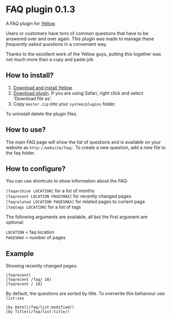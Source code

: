 FAQ plugin 0.1.3
================
A FAQ plugin for [Yellow](https://github.com/datenstrom/yellow/). 

Users or customers have tons of common questions that have to be answered over and over again. This plugin was made to manage these *frequently asked questions* in a convenient way.

Thanks to the excellent work of the Yellow guys, putting this together was not much more than a copy and paste job.

How to install?
---------------
1. [Download and install Yellow](https://github.com/datenstrom/yellow/).
2. [Download plugin](https://github.com/richi/yellow-plugin-faq/archive/master.zip). If you are using Safari, right click and select 'Download file as'.
3. Copy `master.zip` into your `system/plugins` folder.

To uninstall delete the plugin files.

How to use?
-----------
The main FAQ page will show the list of questions and is available on your website as `http://website/faq/`. To create a new question, add a new file to the faq folder.

How to configure?
-----------------
You can use shortcuts to show information about the FAQ:

`[faqarchive LOCATION]` for a list of months  
`[faqrecent LOCATION PAGESMAX]` for recently changed pages  
`[faqrelated LOCATION PAGESMAX]` for related pages to current page  
`[faqtags LOCATION]` for a list of tags  

The following arguments are available, all but the first argument are optional:

`LOCATION` = faq location  
`PAGESMAX` = number of pages

Example
-------
Showing recently changed pages:

    [faqrecent]
    [faqrecent /faq/ 10]
    [faqrecent / 10]

By default, the questions are sorted by title. To overwrite this behaviour use `list:xxx`
    
    [by Date](/faq/list:modified/)
    [by Title](/faq/list:title/)

